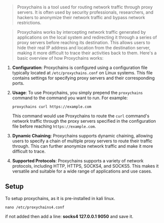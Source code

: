 > Proxychains is a tool used for routing network traffic through proxy servers. It is often used by security professionals, researchers, and hackers to anonymize their network traffic and bypass network restrictions.

> Proxychains works by intercepting network traffic generated by applications on the local system and redirecting it through a series of proxy servers before reaching its destination. This allows users to hide their real IP address and location from the destination server, making it more difficult to trace their activities back to them.
> Here's a basic overview of how Proxychains works:

1. **Configuration**: Proxychains is configured using a configuration file typically located at `/etc/proxychains.conf` on Linux systems. This file contains settings for specifying proxy servers and their corresponding ports.
    
2. **Usage**: To use Proxychains, you simply prepend the `proxychains` command to the command you want to run. For example:
    
    
    `proxychains curl https://example.com`
    
    This command would use Proxychains to route the `curl` command's network traffic through the proxy servers specified in the configuration file before reaching `https://example.com`.
    
3. **Dynamic Chaining**: Proxychains supports dynamic chaining, allowing users to specify a chain of multiple proxy servers to route their traffic through. This can further anonymize network traffic and make it more difficult to trace.
    
4. **Supported Protocols**: Proxychains supports a variety of network protocols, including HTTP, HTTPS, SOCKS4, and SOCKS5. This makes it versatile and suitable for a wide range of applications and use cases.

## Setup
To setup proxychains, as it is pre-installed in kali linux.

```
nano /etc/proxychains4.conf
```

if not added then add a line: **socks4 127.0.0.1 9050** and save it.

